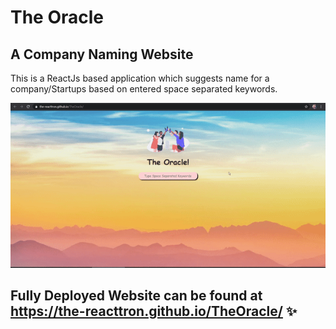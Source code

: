 #          The Oracle
## A Company Naming Website

This is a ReactJs based application which suggests name for a company/Startups based on entered space separated keywords.

![](https://github.com/GTron-1729/Image-storage/blob/main/ezgif.com-gif-maker.gif)

## Fully Deployed Website can be found at https://the-reacttron.github.io/TheOracle/ ✨
